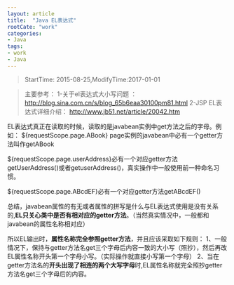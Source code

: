```yaml
---
layout: article
title:  "Java EL表达式"
rootCate: "work"
categories:
- Java
tags:
- work
- Java
---
```


> StartTime: 2015-08-25,ModifyTime:2017-01-01
<!---more--->

> 主要参考：
1-关于el表达式大小写问题 ：
http://blog.sina.com.cn/s/blog_65b6eaa30100pm81.html
2-JSP EL表达式详细介绍：
http://www.jb51.net/article/20042.htm

EL表达式真正在读取的时候，读取的是javabean实例中get方法之后的字母。例如：
${requestScope.page.ABook}
page实例的javabean中必有一个getter方法叫作getABook

  ${requestScope.page.userAddress}必有一个对应getter方法getUserAddress()或者getuserAddress()，真实操作中一般使用前一种命名习惯。

 ${requestScope.page.ABcdEF}必有一个对应getter方法getABcdEF()

总结，javabean属性的有无或者属性的拼写是什么与EL表达式使用是没有关系的,**EL只关心类中是否有相对应的getter方法**。（当然真实情况中，一般都和javabean的属性名称相对应）

所以EL输出时，**属性名称完全参照getter方法**，并且应该采取如下规则：
1、一般情况下，保持与getter方法名get三个字母后内容一致的大小写（照抄），然后再改EL属性名称开头第一个字母小写。（实际操作就直接小写第一个字母）
2、当在getter方法名的**开头出现了相连的两个大写字母**时,EL属性名称就完全照抄getter方法名get三个字母后的内容。
